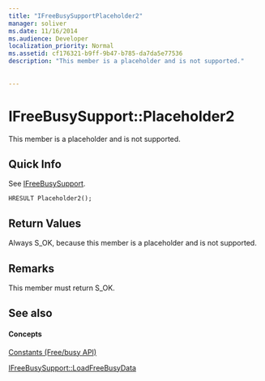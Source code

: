 ```yaml
---
title: "IFreeBusySupportPlaceholder2"
manager: soliver
ms.date: 11/16/2014
ms.audience: Developer
localization_priority: Normal
ms.assetid: cf176321-b9ff-9b47-b785-da7da5e77536
description: "This member is a placeholder and is not supported."
 
 
---
```


# IFreeBusySupport::Placeholder2

This member is a placeholder and is not supported.
  
## Quick Info

See [IFreeBusySupport](ifreebusysupport.md).
  
```
HRESULT Placeholder2();
```

## Return Values

Always S_OK, because this member is a placeholder and is not supported.
  
## Remarks

This member must return S_OK.
  
## See also

#### Concepts

[Constants (Free/busy API)](constants-free-busy-api.md)
  
[IFreeBusySupport::LoadFreeBusyData](ifreebusysupport-loadfreebusydata.md)

